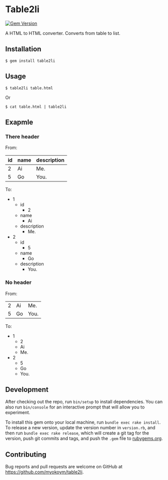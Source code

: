 # Table2li

[![Gem Version](https://badge.fury.io/rb/table2li.svg)](http://badge.fury.io/rb/table2li)

A HTML to HTML converter. Converts from table to list.

## Installation

    $ gem install table2li

## Usage

    $ table2li table.html

Or

    $ cat table.html | table2li

## Exapmle

### There header

From:

<table>
  <thead>
    <tr>
      <th>id</th>
      <th>name</th>
      <th>description</th>
    </tr>
  </thead>
  <tbody>
    <tr>
      <td>2</td>
      <td>Ai</td>
      <td>Me.</td>
    </tr>
    <tr>
      <td>5</td>
      <td>Go</td>
      <td>You.</td>
    </tr>
  </tbody>
</table>

To:

<ul>
<li>1<ul><li>id<ul><li>2</li></ul>
</li></ul>
<ul><li>name<ul><li>Ai</li></ul>
</li></ul>
<ul><li>description<ul><li>Me.</li></ul>
</li></ul>
</li>
<li>2<ul><li>id<ul><li>5</li></ul>
</li></ul>
<ul><li>name<ul><li>Go</li></ul>
</li></ul>
<ul><li>description<ul><li>You.</li></ul>
</li></ul>
</li>
</ul>

### No header

From:

<table>
  <tr>
    <td>2</td>
    <td>Ai</td>
    <td>Me.</td>
  </tr>
  <tr>
    <td>5</td>
    <td>Go</td>
    <td>You.</td>
  </tr>
</table>

To:

<ul>
<li>1<ul><li>2</li></ul>
<ul><li>Ai</li></ul>
<ul><li>Me.</li></ul>
</li>
<li>2<ul><li>5</li></ul>
<ul><li>Go</li></ul>
<ul><li>You.</li></ul>
</li>
</ul>

## Development

After checking out the repo, run `bin/setup` to install dependencies. You can also run `bin/console` for an interactive prompt that will allow you to experiment.

To install this gem onto your local machine, run `bundle exec rake install`. To release a new version, update the version number in `version.rb`, and then run `bundle exec rake release`, which will create a git tag for the version, push git commits and tags, and push the `.gem` file to [rubygems.org](https://rubygems.org).

## Contributing

Bug reports and pull requests are welcome on GitHub at https://github.com/myokoym/table2li.

